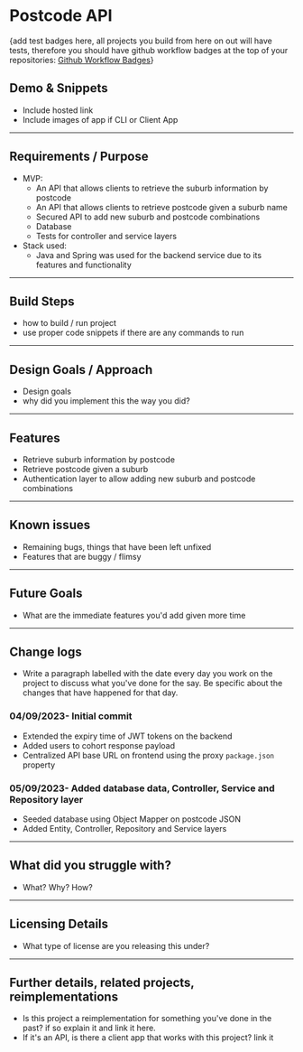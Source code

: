 # Postcode API

{add test badges here, all projects you build from here on out will have tests, therefore you should have github workflow badges at the top of your repositories: [Github Workflow Badges](https://docs.github.com/en/actions/monitoring-and-troubleshooting-workflows/adding-a-workflow-status-badge)}

## Demo & Snippets

-   Include hosted link
-   Include images of app if CLI or Client App

---

## Requirements / Purpose

-   MVP:
    -   An API that allows clients to retrieve the suburb information by postcode
    -   An API that allows clients to retrieve postcode given a suburb name
    -   Secured API to add new suburb and postcode combinations
    -   Database
    -   Tests for controller and service layers
-   Stack used:
    -   Java and Spring was used for the backend service due to its features and functionality

---

## Build Steps

-   how to build / run project
-   use proper code snippets if there are any commands to run

---

## Design Goals / Approach

-   Design goals
-   why did you implement this the way you did?

---

## Features

-   Retrieve suburb information by postcode
-   Retrieve postcode given a suburb
-   Authentication layer to allow adding new suburb and postcode combinations

---

## Known issues

-   Remaining bugs, things that have been left unfixed
-   Features that are buggy / flimsy

---

## Future Goals

-   What are the immediate features you'd add given more time

---

## Change logs

-   Write a paragraph labelled with the date every day you work on the project to discuss what you've done for the say. Be specific about the changes that have happened for that day.

### 04/09/2023- Initial commit

-   Extended the expiry time of JWT tokens on the backend
-   Added users to cohort response payload
-   Centralized API base URL on frontend using the proxy `package.json` property

### 05/09/2023- Added database data, Controller, Service and Repository layer

-   Seeded database using Object Mapper on postcode JSON
-   Added Entity, Controller, Repository and Service layers

---

## What did you struggle with?

-   What? Why? How?

---

## Licensing Details

-   What type of license are you releasing this under?

---

## Further details, related projects, reimplementations

-   Is this project a reimplementation for something you've done in the past? if so explain it and link it here.
-   If it's an API, is there a client app that works with this project? link it
